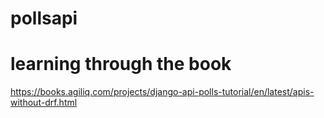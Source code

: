 # pollsapi

# learning through the book
 https://books.agiliq.com/projects/django-api-polls-tutorial/en/latest/apis-without-drf.html